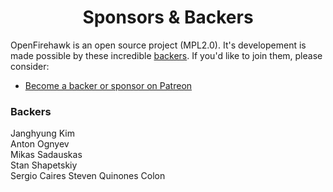 <h1 align="center">Sponsors &amp; Backers</h1>

OpenFirehawk is an open source project (MPL2.0).  It's developement is made possible by these incredible [backers](https://github.com/firehawkvfx/openfirehawk/blob/master/BACKERS.md). If you'd like to join them, please consider:

- [Become a backer or sponsor on Patreon](https://www.patreon.com/openfirehawk)

### Backers

Janghyung Kim   
Anton Ognyev  
Mikas Sadauskas  
Stan Shapetskiy  
Sergio Caires
Steven Quinones Colon
<!--stackedit_data:
eyJoaXN0b3J5IjpbMTQyMTI4MzIyNywxNTU1NzM0NzA1LDEzNj
g1NzE0OTUsOTc3MDgzODA1LDE0NTQwMjA4MDJdfQ==
-->